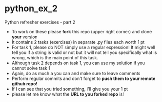 # python_ex_2
Python refresher exercises - part 2

- To work on these please __fork__ this repo (upper right corner) and clone __your__ version
- It contains 2 tasks (exercises) in separate .py files each worth 1 pt
- For task 1, please do NOT simply use a regular expression! It might well tell you if a string is valid or not but it will not tell you specifically what is wrong, which is the main point of this task.
- Although task 2 depends on task 1, you can use my solution if you cannot solve task 1
- Again, do as much a you can and make sure to leave comments 
- Perform regular commits and don't forget to __push them to your remote github repo!__
- If I can see that you tried something, I'll give you your 1 pt
- please let me know what the __URL to you forked repo__ is! 
